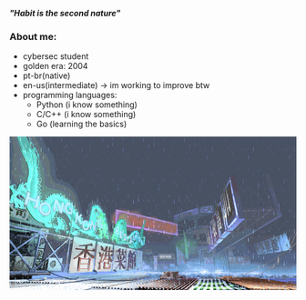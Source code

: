 ***"Habit is the second nature"***

### About me:
- cybersec student 
- golden era: 2004
- pt-br(native)
- en-us(intermediate) -> im working to improve btw
- programming languages:
  - Python (i know something)
  - C/C++ (i know something)
  - Go (learning the basics)
    
![yang-stage](sf3-3rd-strike-yang-stage-hongkong.gif)

